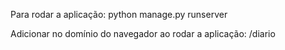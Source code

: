 Para rodar a aplicação:
  python manage.py runserver

Adicionar no domínio do navegador ao rodar a aplicação:
  /diario

<img src="https://github.com/Samuel0088/Diario-Digital/issues/1#issue-2825395472" alt="">
